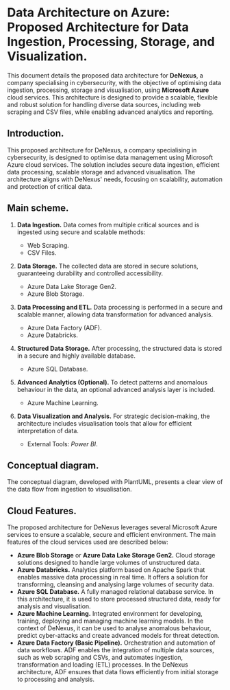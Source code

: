 # Data Architecture on Azure: Proposed Architecture for Data Ingestion, Processing, Storage, and Visualization.
This document details the proposed data architecture for **DeNexus**, a company specialising in cybersecurity, with the objective of optimising data ingestion, processing, storage and visualisation, using **Microsoft Azure** cloud services. This architecture is designed to provide a scalable, flexible and robust solution for handling diverse data sources, including web scraping and CSV files, while enabling advanced analytics and reporting.

## Introduction.
This proposed architecture for DeNexus, a company specialising in cybersecurity, is designed to optimise data management using Microsoft Azure cloud services. The solution includes secure data ingestion, efficient data processing, scalable storage and advanced visualisation. The architecture aligns with DeNexus' needs, focusing on scalability, automation and protection of critical data.

## Main scheme.
1. **Data Ingestion.**
Data comes from multiple critical sources and is ingested using secure and scalable methods:
   - Web Scraping.
   - CSV Files.

2. **Data Storage.**
The collected data are stored in secure solutions, guaranteeing durability and controlled accessibility.
   - Azure Data Lake Storage Gen2.
   - Azure Blob Storage.

3. **Data Processing and ETL.**
Data processing is performed in a secure and scalable manner, allowing data transformation for advanced analysis.
   - Azure Data Factory (ADF).
   - Azure Databricks.

4. **Structured Data Storage.**
After processing, the structured data is stored in a secure and highly available database.
   - Azure SQL Database.

5. **Advanced Analytics (Optional).**
To detect patterns and anomalous behaviour in the data, an optional advanced analysis layer is included.
   - Azure Machine Learning.

6. **Data Visualization and Analysis.**
For strategic decision-making, the architecture includes visualisation tools that allow for efficient interpretation of data.
   - External Tools: *Power BI*.

## Conceptual diagram.
The conceptual diagram, developed with PlantUML, presents a clear view of the data flow from ingestion to visualisation.


## Cloud Features.
The proposed architecture for DeNexus leverages several Microsoft Azure services to ensure a scalable, secure and efficient environment. The main features of the cloud services used are described below:
- **Azure Blob Storage** or **Azure Data Lake Storage Gen2.** Cloud storage solutions designed to handle large volumes of unstructured data.
- **Azure Databricks.** Analytics platform based on Apache Spark that enables massive data processing in real time. It offers a solution for transforming, cleansing and analysing large volumes of security data.
- **Azure SQL Database.** A fully managed relational database service. In this architecture, it is used to store processed structured data, ready for analysis and visualisation.
- **Azure Machine Learning.** Integrated environment for developing, training, deploying and managing machine learning models. In the context of DeNexus, it can be used to analyse anomalous behaviour, predict cyber-attacks and create advanced models for threat detection.
- **Azure Data Factory (Basic Pipeline).** Orchestration and automation of data workflows. ADF enables the integration of multiple data sources, such as web scraping and CSVs, and automates ingestion, transformation and loading (ETL) processes. In the DeNexus architecture, ADF ensures that data flows efficiently from initial storage to processing and analysis.
